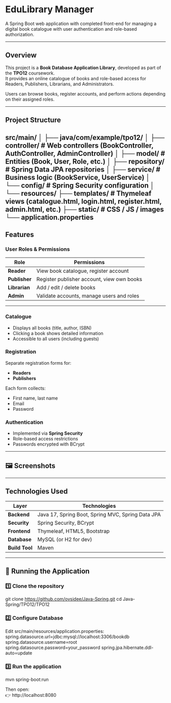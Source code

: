# EduLibrary Manager

A Spring Boot web application with completed front-end for managing a digital book catalogue with user authentication and role-based authorization.

---

## Overview

This project is a **Book Database Application Library**, developed as part of the **TPO12** coursework.  
It provides an online catalogue of books and role-based access for Readers, Publishers, Librarians, and Administrators.

Users can browse books, register accounts, and perform actions depending on their assigned roles.

---

## Project Structure

src/main/
│
├── java/com/example/tpo12/
│ ├── controller/ # Web controllers (BookController, AuthController, AdminController)
│ ├── model/ # Entities (Book, User, Role, etc.)
│ ├── repository/ # Spring Data JPA repositories
│ ├── service/ # Business logic (BookService, UserService)
│ └── config/ # Spring Security configuration
│
└── resources/
├── templates/ # Thymeleaf views (catalogue.html, login.html, register.html, admin.html, etc.)
├── static/ # CSS / JS / images
└── application.properties
---

## Features

### User Roles & Permissions
| Role        | Permissions |
|--------------|-------------|
| **Reader**    | View book catalogue, register account |
| **Publisher** | Register publisher account, view own books |
| **Librarian** | Add / edit / delete books |
| **Admin**     | Validate accounts, manage users and roles |

---

### Catalogue
- Displays all books (title, author, ISBN)
- Clicking a book shows detailed information
- Accessible to all users (including guests)

### Registration
Separate registration forms for:
- **Readers**
- **Publishers**

Each form collects:
- First name, last name  
- Email  
- Password  

### Authentication
- Implemented via **Spring Security**
- Role-based access restrictions
- Passwords encrypted with BCrypt

---

## 🖼️ Screenshots

---

## Technologies Used

| Layer | Technologies |
|-------|---------------|
| **Backend** | Java 17, Spring Boot, Spring MVC, Spring Data JPA |
| **Security** | Spring Security, BCrypt |
| **Frontend** | Thymeleaf, HTML5, Bootstrap |
| **Database** | MySQL (or H2 for dev) |
| **Build Tool** | Maven |

---

## 🚀 Running the Application

### 1️⃣ Clone the repository
git clone https://github.com/ovsidee/Java-Spring.git
cd Java-Spring/TPO12/TPO12

### 2️⃣ Configure Database
Edit src/main/resources/application.properties:
spring.datasource.url=jdbc:mysql://localhost:3306/bookdb
spring.datasource.username=root
spring.datasource.password=your_password
spring.jpa.hibernate.ddl-auto=update

### 3️⃣ Run the application
mvn spring-boot:run

Then open:  
👉 http://localhost:8080
